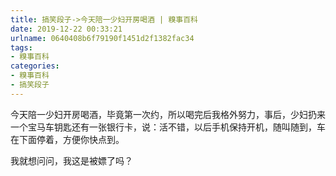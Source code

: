 ```yaml
---
title: 搞笑段子->今天陪一少妇开房喝酒 | 糗事百科
date: 2019-12-22 00:33:21
urlname: 0640408b6f79190f1451d2f1382fac34
tags: 
- 糗事百科
categories:
- 糗事百科
- 搞笑段子
---
```

今天陪一少妇开房喝酒，毕竟第一次约，所以喝完后我格外努力，事后，少妇扔来一个宝马车钥匙还有一张银行卡，说：活不错，以后手机保持开机，随叫随到，车在下面停着，方便你快点到。

我就想问问，我这是被嫖了吗？


